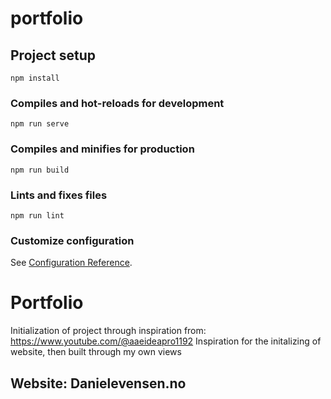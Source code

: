 # portfolio

## Project setup
```
npm install
```

### Compiles and hot-reloads for development
```
npm run serve
```

### Compiles and minifies for production
```
npm run build
```

### Lints and fixes files
```
npm run lint
```

### Customize configuration
See [Configuration Reference](https://cli.vuejs.org/config/).

# Portfolio
Initialization of project through inspiration from: https://www.youtube.com/@aaeideapro1192
Inspiration for the initalizing of website, then built through my own views

## Website: Danielevensen.no

